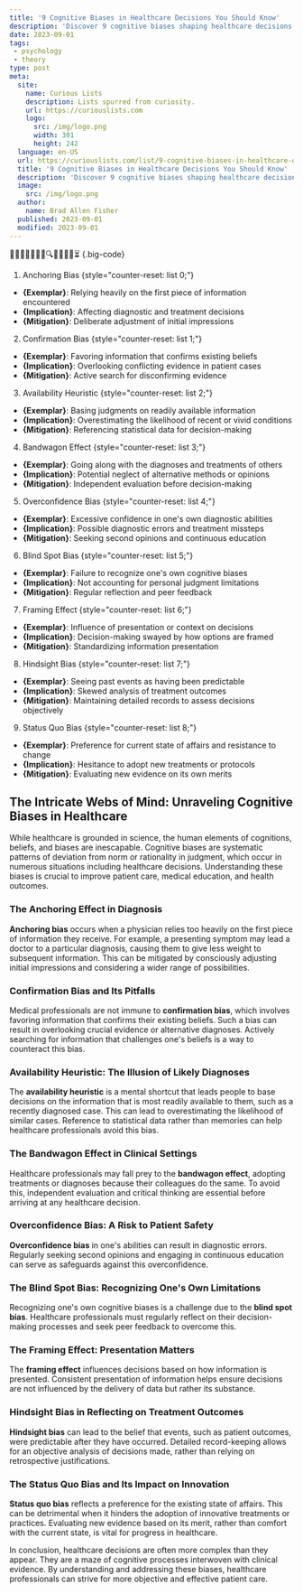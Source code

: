```yaml
---
title: '9 Cognitive Biases in Healthcare Decisions You Should Know'
description: 'Discover 9 cognitive biases shaping healthcare decisions. Uncover how these biases influence choices, affecting patient outcomes. Stay curious, stay informed!'
date: 2023-09-01
tags:
 - psychology
 - theory
type: post
meta:
  site:
    name: Curious Lists
    description: Lists spurred from curiosity.
    url: https://curiouslists.com
    logo:
      src: /img/logo.png
      width: 301
      height: 242
  language: en-US
  url: https://curiouslists.com/list/9-cognitive-biases-in-healthcare-decisions-you-should-know
  title: '9 Cognitive Biases in Healthcare Decisions You Should Know'
  description: 'Discover 9 cognitive biases shaping healthcare decisions. Uncover how these biases influence choices, affecting patient outcomes. Stay curious, stay informed!'
  image:
    src: /img/logo.png
  author:
    name: Brad Allen Fisher
  published: 2023-09-01
  modified: 2023-09-01
---
```



👨‍⚕️🧠💭✋🏽🔄🔍💡❌👩‍⚕️⏳ {.big-code}

1. Anchoring Bias {style="counter-reset: list 0;"}
  - **{Exemplar}**: Relying heavily on the first piece of information encountered
  - **{Implication}**: Affecting diagnostic and treatment decisions
  - **{Mitigation}**: Deliberate adjustment of initial impressions

2. Confirmation Bias {style="counter-reset: list 1;"}
  - **{Exemplar}**: Favoring information that confirms existing beliefs
  - **{Implication}**: Overlooking conflicting evidence in patient cases
  - **{Mitigation}**: Active search for disconfirming evidence

3. Availability Heuristic {style="counter-reset: list 2;"}
  - **{Exemplar}**: Basing judgments on readily available information
  - **{Implication}**: Overestimating the likelihood of recent or vivid conditions
  - **{Mitigation}**: Referencing statistical data for decision-making

4. Bandwagon Effect {style="counter-reset: list 3;"}
  - **{Exemplar}**: Going along with the diagnoses and treatments of others
  - **{Implication}**: Potential neglect of alternative methods or opinions
  - **{Mitigation}**: Independent evaluation before decision-making

5. Overconfidence Bias {style="counter-reset: list 4;"}
  - **{Exemplar}**: Excessive confidence in one's own diagnostic abilities
  - **{Implication}**: Possible diagnostic errors and treatment missteps
  - **{Mitigation}**: Seeking second opinions and continuous education

6. Blind Spot Bias {style="counter-reset: list 5;"}
  - **{Exemplar}**: Failure to recognize one's own cognitive biases
  - **{Implication}**: Not accounting for personal judgment limitations
  - **{Mitigation}**: Regular reflection and peer feedback

7. Framing Effect {style="counter-reset: list 6;"}
  - **{Exemplar}**: Influence of presentation or context on decisions
  - **{Implication}**: Decision-making swayed by how options are framed
  - **{Mitigation}**: Standardizing information presentation

8. Hindsight Bias {style="counter-reset: list 7;"}
  - **{Exemplar}**: Seeing past events as having been predictable
  - **{Implication}**: Skewed analysis of treatment outcomes
  - **{Mitigation}**: Maintaining detailed records to assess decisions objectively

9. Status Quo Bias {style="counter-reset: list 8;"}
  - **{Exemplar}**: Preference for current state of affairs and resistance to change
  - **{Implication}**: Hesitance to adopt new treatments or protocols
  - **{Mitigation}**: Evaluating new evidence on its own merits

## The Intricate Webs of Mind: Unraveling Cognitive Biases in Healthcare

While healthcare is grounded in science, the human elements of cognitions, beliefs, and biases are inescapable. Cognitive biases are systematic patterns of deviation from norm or rationality in judgment, which occur in numerous situations including healthcare decisions. Understanding these biases is crucial to improve patient care, medical education, and health outcomes.

### The Anchoring Effect in Diagnosis

**Anchoring bias** occurs when a physician relies too heavily on the first piece of information they receive. For example, a presenting symptom may lead a doctor to a particular diagnosis, causing them to give less weight to subsequent information. This can be mitigated by consciously adjusting initial impressions and considering a wider range of possibilities.

### Confirmation Bias and Its Pitfalls

Medical professionals are not immune to **confirmation bias**, which involves favoring information that confirms their existing beliefs. Such a bias can result in overlooking crucial evidence or alternative diagnoses. Actively searching for information that challenges one's beliefs is a way to counteract this bias.

### Availability Heuristic: The Illusion of Likely Diagnoses

The **availability heuristic** is a mental shortcut that leads people to base decisions on the information that is most readily available to them, such as a recently diagnosed case. This can lead to overestimating the likelihood of similar cases. Reference to statistical data rather than memories can help healthcare professionals avoid this bias.

### The Bandwagon Effect in Clinical Settings

Healthcare professionals may fall prey to the **bandwagon effect**, adopting treatments or diagnoses because their colleagues do the same. To avoid this, independent evaluation and critical thinking are essential before arriving at any healthcare decision.

### Overconfidence Bias: A Risk to Patient Safety

**Overconfidence bias** in one's abilities can result in diagnostic errors. Regularly seeking second opinions and engaging in continuous education can serve as safeguards against this overconfidence.

### The Blind Spot Bias: Recognizing One's Own Limitations

Recognizing one's own cognitive biases is a challenge due to the **blind spot bias**. Healthcare professionals must regularly reflect on their decision-making processes and seek peer feedback to overcome this.

### The Framing Effect: Presentation Matters

The **framing effect** influences decisions based on how information is presented. Consistent presentation of information helps ensure decisions are not influenced by the delivery of data but rather its substance.

### Hindsight Bias in Reflecting on Treatment Outcomes

**Hindsight bias** can lead to the belief that events, such as patient outcomes, were predictable after they have occurred. Detailed record-keeping allows for an objective analysis of decisions made, rather than relying on retrospective justifications.

### The Status Quo Bias and Its Impact on Innovation

**Status quo bias** reflects a preference for the existing state of affairs. This can be detrimental when it hinders the adoption of innovative treatments or practices. Evaluating new evidence based on its merit, rather than comfort with the current state, is vital for progress in healthcare.

In conclusion, healthcare decisions are often more complex than they appear. They are a maze of cognitive processes interwoven with clinical evidence. By understanding and addressing these biases, healthcare professionals can strive for more objective and effective patient care.